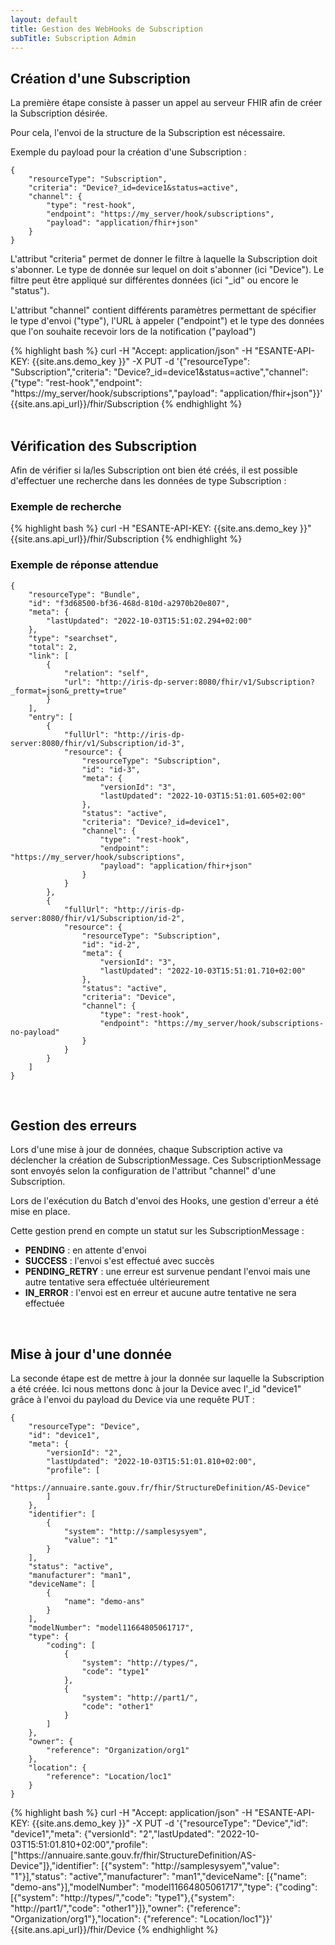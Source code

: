 ```yaml
---
layout: default
title: Gestion des WebHooks de Subscription
subTitle: Subscription Admin
---
```


## Création d'une Subscription

La première étape consiste à passer un appel au serveur FHIR afin de créer la Subscription désirée.

Pour cela, l'envoi de la structure de la Subscription est nécessaire.

Exemple du payload pour la création d'une Subscription : 

```
{
	"resourceType": "Subscription",
	"criteria": "Device?_id=device1&status=active",
	"channel": {
		"type": "rest-hook",
		"endpoint": "https://my_server/hook/subscriptions",
		"payload": "application/fhir+json"
	}
}
```

L'attribut "criteria" permet de donner le filtre à laquelle la Subscription doit s'abonner. Le type de donnée sur lequel on doit s'abonner (ici "Device").
Le filtre peut être appliqué sur différentes données (ici "_id" ou encore le "status").

L'attribut "channel" contient différents paramètres permettant de spécifier le type d'envoi ("type"), l'URL à appeler ("endpoint") et le type des données que l'on souhaite recevoir lors de la notification ("payload")


<div class="code-sample">
    <div class="tab-content" data-name="curl">
{% highlight bash %}
curl -H "Accept: application/json" -H "ESANTE-API-KEY: {{site.ans.demo_key }}" -X PUT -d '{"resourceType": "Subscription","criteria": "Device?_id=device1&status=active","channel": {"type": "rest-hook","endpoint": "https://my_server/hook/subscriptions","payload": "application/fhir+json"}}' {{site.ans.api_url}}/fhir/Subscription
{% endhighlight %}
    </div>
</div>

<br/>

## Vérification des Subscription
Afin de vérifier si la/les Subscription ont bien été créés, il est possible d'effectuer une recherche dans les données de type Subscription :

### Exemple de recherche
<div class="code-sample">
    <div class="tab-content" data-name="curl">
{% highlight bash %}
curl -H "ESANTE-API-KEY: {{site.ans.demo_key }}" {{site.ans.api_url}}/fhir/Subscription
{% endhighlight %}
    </div>
</div>

### Exemple de réponse attendue
```
{
	"resourceType": "Bundle",
	"id": "f3d68500-bf36-468d-810d-a2970b20e807",
	"meta": {
		"lastUpdated": "2022-10-03T15:51:02.294+02:00"
	},
	"type": "searchset",
	"total": 2,
	"link": [
		{
			"relation": "self",
			"url": "http://iris-dp-server:8080/fhir/v1/Subscription?_format=json&_pretty=true"
		}
	],
	"entry": [
		{
			"fullUrl": "http://iris-dp-server:8080/fhir/v1/Subscription/id-3",
			"resource": {
				"resourceType": "Subscription",
				"id": "id-3",
				"meta": {
					"versionId": "3",
					"lastUpdated": "2022-10-03T15:51:01.605+02:00"
				},
				"status": "active",
				"criteria": "Device?_id=device1",
				"channel": {
					"type": "rest-hook",
					"endpoint": "https://my_server/hook/subscriptions",
					"payload": "application/fhir+json"
				}
			}
		},
		{
			"fullUrl": "http://iris-dp-server:8080/fhir/v1/Subscription/id-2",
			"resource": {
				"resourceType": "Subscription",
				"id": "id-2",
				"meta": {
					"versionId": "3",
					"lastUpdated": "2022-10-03T15:51:01.710+02:00"
				},
				"status": "active",
				"criteria": "Device",
				"channel": {
					"type": "rest-hook",
					"endpoint": "https://my_server/hook/subscriptions-no-payload"
				}
			}
		}
	]
}
```

<br/>

## Gestion des erreurs

Lors d'une mise à jour de données, chaque Subscription active va déclencher la création de SubscriptionMessage.
Ces SubscriptionMessage sont envoyés selon la configuration de l'attribut "channel" d'une Subscription.

Lors de l'exécution du Batch d'envoi des Hooks, une gestion d'erreur a été mise en place.

Cette gestion prend en compte un statut sur les SubscriptionMessage :
- **PENDING** : en attente d'envoi
- **SUCCESS** : l'envoi s'est effectué avec succès
- **PENDING_RETRY** : une erreur est survenue pendant l'envoi mais une autre tentative sera effectuée ultérieurement
- **IN_ERROR** : l'envoi est en erreur et aucune autre tentative ne sera effectuée


<br/>

## Mise à jour d'une donnée
La seconde étape est de mettre à jour la donnée sur laquelle la Subscription a été créée.
Ici nous mettons donc à jour la Device avec l'_id "device1" grâce à l'envoi du payload du Device via une requête PUT :

```
{
	"resourceType": "Device",
	"id": "device1",
	"meta": {
		"versionId": "2",
		"lastUpdated": "2022-10-03T15:51:01.810+02:00",
		"profile": [
			"https://annuaire.sante.gouv.fr/fhir/StructureDefinition/AS-Device"
		]
	},
	"identifier": [
		{
			"system": "http://samplesysyem",
			"value": "1"
		}
	],
	"status": "active",
	"manufacturer": "man1",
	"deviceName": [
		{
			"name": "demo-ans"
		}
	],
	"modelNumber": "model11664805061717",
	"type": {
		"coding": [
			{
				"system": "http://types/",
				"code": "type1"
			},
			{
				"system": "http://part1/",
				"code": "other1"
			}
		]
	},
	"owner": {
		"reference": "Organization/org1"
	},
	"location": {
		"reference": "Location/loc1"
	}
}
```

<div class="code-sample">
    <div class="tab-content" data-name="curl">
{% highlight bash %}
curl -H "Accept: application/json" -H "ESANTE-API-KEY: {{site.ans.demo_key }}" -X PUT -d '{"resourceType": "Device","id": "device1","meta": {"versionId": "2","lastUpdated": "2022-10-03T15:51:01.810+02:00","profile": ["https://annuaire.sante.gouv.fr/fhir/StructureDefinition/AS-Device"]},"identifier": [{"system": "http://samplesysyem","value": "1"}],"status": "active","manufacturer": "man1","deviceName": [{"name": "demo-ans"}],"modelNumber": "model11664805061717","type": {"coding": [{"system": "http://types/","code": "type1"},{"system": "http://part1/","code": "other1"}]},"owner": {"reference": "Organization/org1"},"location": {"reference": "Location/loc1"}}' {{site.ans.api_url}}/fhir/Device
{% endhighlight %}
    </div>
</div>
